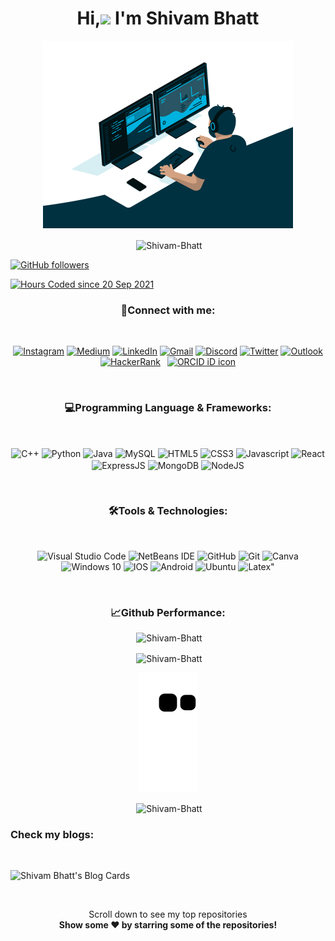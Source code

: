<h1 align="center">Hi,<img src="https://media.giphy.com/media/hvRJCLFzcasrR4ia7z/giphy.gif" width="30px"> I'm Shivam Bhatt</h1>
<p align="center" ><img src="GIFs/code.gif" width="400"></p>
<p align = "center">&nbsp;<img align="center" src="https://readme-typing-svg.herokuapp.com?font=Arial&color=CDCDCD&background=FFFFFF00&center=true&vCenter=falsee&width=900&height=30&lines=Trying+to+program+my+way+through+Life" alt="Shivam-Bhatt"/></p>

[![GitHub followers](https://img.shields.io/github/followers/Shivi2401?label=Follow&style=social)](https://github.com/Shivi2401) 

<a href="https://wakatime.com/@4107fc07-b495-4e2d-8914-a117e2ad06e4">
    <img src="https://wakatime.com/badge/user/4107fc07-b495-4e2d-8914-a117e2ad06e4.svg" alt="Hours Coded since 20 Sep 2021">
</a>



<h3 align="center">🔗Connect with me:</h3>
<br>
<p align="center">
<a href="https://www.instagram.com/muggle.god/" align="center"><img alt="Instagram" src="https://img.shields.io/badge/Shivam Bhatt-%23E4405F.svg?style=for-the-badge&logo=Instagram&logoColor=white"/></a>
<a href="https://shivamb2401.medium.com/" align="center">	<img alt="Medium" src="https://img.shields.io/badge/Medium-%23000000.svg?style=for-the-badge&logo=Medium&logoColor=white"/></a>
<a href="https://www.linkedin.com/in/shivam-bhatt-2401/" align="center"><img alt="LinkedIn" src="https://img.shields.io/badge/linkedin-%230077B5.svg?style=for-the-badge&logo=linkedin&logoColor=white"/></a>
<a href="mailto:shivamb2401@gmail.com" align="center"><img alt="Gmail" src="https://img.shields.io/badge/Gmail-D14836?style=for-the-badge&logo=gmail&logoColor=white" /></a>
<a href="https://discord.com/Shivi2001#3832" align="center"><img alt="Discord" src="https://img.shields.io/badge/Discord-%237289DA.svg?style=for-the-badge&logo=discord&logoColor=white"/></a>
<a href="https://twitter.com/shivamb2401" align="center"><img alt="Twitter" src="https://img.shields.io/badge/Twitter-%231DA1F2.svg?style=for-the-badge&logo=Twitter&logoColor=white"/></a>
<a href="mailto:E20CSE149@bennett.edu.in" align="center"><img alt="Outlook" src="https://img.shields.io/badge/Outlook-0078D4?style=for-the-badge&logo=microsoft-outlook&logoColor=white" /></a>
<a href="https://www.hackerrank.com/shivamb2401" align="center"><img alt="HackerRank" src="https://img.shields.io/badge/Hackerrank-2EC866?style=for-the-badge&logo=HackerRank&logoColor=white"/></a>
<a id="cy-effective-orcid-url" class="underline" href="https://orcid.org/0009-0005-8530-8710" target="orcid.widget" rel="me noopener noreferrer" style="vertical-align: top"><img src="https://orcid.org/sites/default/files/images/orcid_16x16.png" style="width: 2em; margin-inline-start: 0.5em" alt="ORCID iD icon"/></a>

</p>

<br>

<h3 align="center">💻Programming Language & Frameworks:</h3>
<br>
<p align="center">
<img align="center" alt="C++" src="https://img.shields.io/badge/c++-%2300599C.svg?style=for-the-badge&logo=c%2B%2B&logoColor=white"/>
<img align="center" alt="Python" src="https://img.shields.io/badge/python-%2314354C.svg?style=for-the-badge&logo=python&logoColor=white"/>
<img align="center" alt="Java" src="https://img.shields.io/badge/java-%23ED8B00.svg?style=for-the-badge&logo=java&logoColor=white"/>
<img align="center" alt="MySQL" src="https://img.shields.io/badge/mysql-%2300f.svg?style=for-the-badge&logo=mysql&logoColor=white"/>
<img align="center" alt="HTML5" src="https://img.shields.io/badge/html5-%23E34F26.svg?style=for-the-badge&logo=html5&logoColor=white"/>
<img align="center" alt="CSS3" src="https://img.shields.io/badge/css3-%231572B6.svg?style=for-the-badge&logo=css3&logoColor=white"/>
<img align="center" alt="Javascript" src="https://img.shields.io/badge/javascript-%23323330.svg?style=for-the-badge&logo=javascript&logoColor=%23F7DF1E"/>
<img align="center" alt="React" src="https://img.shields.io/badge/react-%2320232a.svg?style=for-the-badge&logo=react&logoColor=%2361DAFB"/>
<img align="center" alt="ExpressJS" src="https://img.shields.io/badge/express.js-%23404d59.svg?style=for-the-badge&logo=express&logoColor=%2361DAFB"/>
<img align="center" alt="MongoDB" src="https://img.shields.io/badge/MongoDB-%234ea94b.svg?style=for-the-badge&logo=mongodb&logoColor=white"/>
<img align="center" alt="NodeJS" src="https://img.shields.io/badge/node.js-6DA55F?style=for-the-badge&logo=node.js&logoColor=white"/>

 

</p>
<br>

<h3 align="center">🛠Tools & Technologies:</h3>
<br>
<p align="center">
<img alt="Visual Studio Code" src="https://img.shields.io/badge/VS Code-0078d7.svg?style=for-the-badge&logo=visual-studio-code&logoColor=white"/>
<img alt="NetBeans IDE" src="https://img.shields.io/badge/NetBeans IDE-1B6AC6.svg?style=for-the-badge&logo=apache-netbeans-ide&logoColor=white"/>
<img alt="GitHub" src="https://img.shields.io/badge/github-%23121011.svg?style=for-the-badge&logo=github&logoColor=white"/>
<img alt="Git" src="https://img.shields.io/badge/git-%23F05033.svg?style=for-the-badge&logo=git&logoColor=white"/>
<img alt="Canva" src="https://img.shields.io/badge/Canva-%2300C4CC.svg?style=for-the-badge&logo=Canva&logoColor=white"/>
<img alt="Windows 10" src="https://img.shields.io/badge/Windows-0078D6?style=for-the-badge&logo=windows&logoColor=white" />
<img alt="IOS" src="https://img.shields.io/badge/iOS-000000?style=for-the-badge&logo=ios&logoColor=white">
<img alt="Android" src="https://img.shields.io/badge/Android-3DDC84?style=for-the-badge&logo=android&logoColor=white" />
<img alt="Ubuntu" src="https://img.shields.io/badge/Ubuntu-E95420?style=for-the-badge&logo=ubuntu&logoColor=white" />
<img alt=Latex" src="https://img.shields.io/badge/latex-%23008080.svg?style=for-the-badge&logo=latex&logoColor=white"/>

</p>
<br>


<h3 align="center">📈Github Performance:</h3>

<p align = "center">&nbsp;<img src="https://github-readme-stats-sigma-five.vercel.app/api?username=Shivi2401&show_icons=true&include_all_commits=true&count_private=true&disable_animations=false&theme=material-palenight&hide_border=true&bg_color=1F222E&hide_title=true&hide_border=true&cache_seconds=1800" alt="Shivam-Bhatt" width="450" height="150" /></p>

<p align = "center">&nbsp;<img align="center" src="https://github-readme-stats-sigma-five.vercel.app/api/top-langs/?username=Shivi2401&layout=compact&show_icons=true&include_all_commits=true&count_private=true&disable_animations=false&theme=material-palenight&hide_border=true&bg_color=1F222E&hide_title=true&hide_border=true&cache_seconds=1800" alt="Shivam-Bhatt" width="450" height="200" /></p>

<!-- ![activity graph](https://activity-graph.herokuapp.com/graph?username=Shivi2401&theme=react-dark&hide_border=true) -->

<!-- ![activity graph](https://activity-graph.herokuapp.com/graph?username=Shivi2401&custom_title=Shivam's%20activity%20graph&theme=react-dark&hide_border=true) -->

<div align="center"> <img src="https://raw.githubusercontent.com/muhiqsimui/muhiqsimui/output/github-contribution-grid-snake.svg" /></div>

<p align = "center">&nbsp;<img src="https://quotes-github-readme.vercel.app/api?type=horizontal&show_icons=true&include_all_commits=true&count_private=true&disable_animations=false&theme=dark&hide_border=true&bg_color=1F222E&hide_title=true&hide_border=true&cache_seconds=1800" alt="Shivam-Bhatt" width="450" height="150" /></p>

### Check my blogs:

<br>

![Shivam Bhatt's Blog Cards](https://github-cards-external-blogs.souravdey777.vercel.app/getMediumBlogs?username=shivamb2401&type=horizontal)

<br>    

<p align="center">
    Scroll down to see my top repositories
    <br>
    <b>
      Show some ❤️ by starring some of the repositories!
    </b>
</p>
